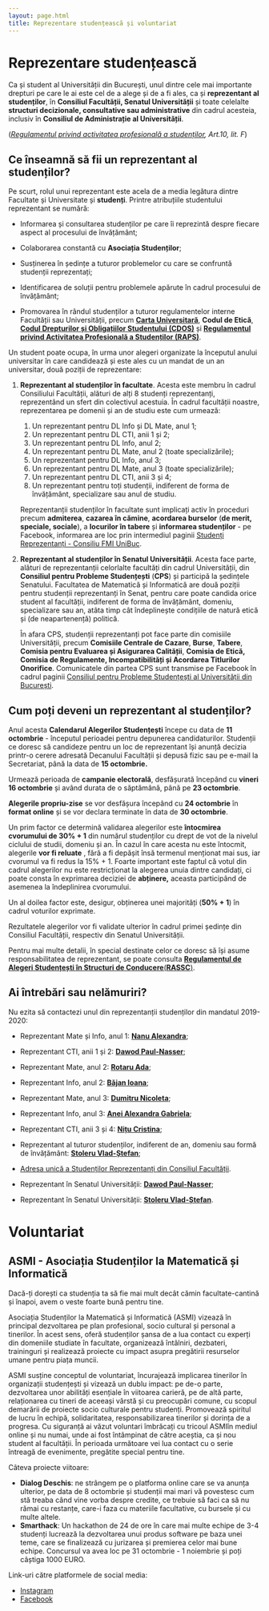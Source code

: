```yaml
---
layout: page.html
title: Reprezentare studențească și voluntariat
---
```


# Reprezentare studențească

Ca și student al Universității din București, unul dintre cele mai importante drepturi pe care le ai este cel de a alege și de a fi ales, ca și **reprezentant al studenților**, în **Consiliul Facultății, Senatul Universității** și toate celelalte **structuri decizionale, consultative sau administrative** din cadrul acesteia, inclusiv în **Consiliul de Administrație al Universității**.

([_Regulamentul privind activitatea profesională a studenților_](https://unibuc.ro/wp-content/uploads/2019/10/Regulament-privind-activitatea-profesional%C4%83-a-studentilor-modificat-2019.pdf)_, Art.10, lit. F_)

## Ce înseamnă să fii un reprezentant al studenților?

Pe scurt, rolul unui reprezentant este acela de a media legătura dintre Facultate și Universitate și **studenți**. Printre atribuțiile studentului reprezentant se numără:

- Informarea și consultarea studenților pe care îi reprezintă despre fiecare aspect al procesului de învățământ;

- Colaborarea constantă cu **Asociația Studenților**;

- Susținerea în ședințe a tuturor problemelor cu care se confruntă studenții reprezentați;

- Identificarea de soluții pentru problemele apărute în cadrul procesului de învățământ;

- Promovarea în rândul studenților a tuturor regulamentelor interne Facultății sau Universității, precum [**Carta Universitară**](https://www.unibuc.ro/wp-content/uploads/2018/12/CARTA-UB.pdf), **Codul de Etică**, [**Codul Drepturilor și Obligațiilor Studentului (CDOS)**](https://drive.google.com/file/d/0B-WydKlC-sxCblczQUlJQklMMXc/view) și [**Regulamentul privind Activitatea Profesională a Studenților (RAPS)**](https://fs.valahia.ro/images/Documente/raps.pdf).

Un student poate ocupa, în urma unor alegeri organizate la începutul anului universitar în care candidează și este ales cu un mandat de un an universitar, două poziții de reprezentare:

1. **Reprezentant al studenților în facultate**. Acesta este membru în cadrul Consiliului Facultății, alături de alți 8 studenți reprezentanți, reprezentând un sfert din colectivul acestuia. În cadrul facultății noastre, reprezentarea pe domenii și an de studiu este cum urmează:

   1. Un reprezentant pentru DL Info și DL Mate, anul 1;
   1. Un reprezentant pentru DL CTI, anii 1 și 2;
   1. Un reprezentant pentru DL Info, anul 2;
   1. Un reprezentant pentru DL Mate, anul 2 (toate specializările);
   1. Un reprezentant pentru DL Info, anul 3;
   1. Un reprezentant pentru DL Mate, anul 3 (toate specializările);
   1. Un reprezentant pentru DL CTI, anii 3 și 4;
   1. Un reprezentant pentru toți studenții, indiferent de forma de învățământ, specializare sau anul de studiu.

   Reprezentanții studenților în facultate sunt implicați activ în proceduri precum **admiterea**, **cazarea în cămine**, **acordarea burselor** (**de merit, speciale, sociale**), a **locurilor în tabere** și **informarea studenților** - pe Facebook, informarea are loc prin intermediul paginii [Studenți Reprezentanți - Consiliu FMI UniBuc](https://www.facebook.com/consiliuFMI/).

2. **Reprezentant al studenților în Senatul Universității**. Acesta face parte, alături de reprezentanții celorlalte facultăți din cadrul Universității, din **Consiliul pentru Probleme Studențești** (**CPS**) și participă la ședințele Senatului. Facultatea de Matematică și Informatică are două poziții pentru studenții reprezentanți în Senat, pentru care poate candida orice student al facultății, indiferent de forma de învățământ, domeniu, specializare sau an, atâta timp cât îndeplinește condițiile de natură etică și (de neapartenență) politică.

   În afara CPS, studenții reprezentanți pot face parte din comisiile Universității, precum **Comisiile Centrale de Cazare**, **Burse**, **Tabere**, **Comisia pentru Evaluarea și Asigurarea Calității**, **Comisia de Etică, Comisia de Regulamente, Incompatibilități și Acordarea Titlurilor Onorifice**. Comunicatele din partea CPS sunt transmise pe Facebook în cadrul paginii [Consiliul pentru Probleme Studențești al Universității din București](https://www.facebook.com/CPSUB/).

## Cum poți deveni un reprezentant al studenților?

Anul acesta **Calendarul Alegerilor Studențești** începe cu data de **11 octombrie** - începutul perioadei pentru depunerea candidaturilor. Studenții ce doresc să candideze pentru un loc de reprezentant își anunță decizia printr-o cerere adresată Decanului Facultății și depusă fizic sau pe e-mail la Secretariat, până la data de **15 octombrie.**

Urmează perioada de **campanie electorală**, desfășurată începând cu **vineri 16 octombrie** și având durata de o săptămână, până pe **23 octombrie**.

**Alegerile propriu-zise** se vor desfășura începând cu **24 octombrie** în **format online** și se vor declara terminate în data de **30 octombrie**.

Un prim factor ce determină validarea alegerilor este **întocmirea cvorumului de 30% + 1** din numărul studenților cu drept de vot de la nivelul ciclului de studii, domeniu și an. În cazul în care acesta nu este întocmit, alegerile **vor fi reluate** , fără a fi depășit însă termenul menționat mai sus, iar cvorumul va fi redus la 15% + 1. Foarte important este faptul că votul din cadrul alegerilor nu este restricționat la alegerea unuia dintre candidați, ci poate consta în exprimarea deciziei de **abținere,** aceasta participând de asemenea la îndeplinirea cvorumului.

Un al doilea factor este, desigur, obținerea unei majorități (**50% + 1**) în cadrul voturilor exprimate.

Rezultatele alegerilor vor fi validate ulterior în cadrul primei ședințe din Consiliul Facultății, respectiv din Senatul Universității.

Pentru mai multe detalii, în special destinate celor ce doresc să își asume responsabilitatea de reprezentant, se poate consulta [**Regulamentul de Alegeri Studențești în Structuri de Conducere**](https://unibuc.ro/wp-content/uploads/2018/12/Regulament-alegere-studenti-in-structurile-de-conducere-ale-UB1.pdf)[(](https://unibuc.ro/wp-content/uploads/2018/12/Regulament-alegere-studenti-in-structurile-de-conducere-ale-UB1.pdf)[**RASSC**](https://unibuc.ro/wp-content/uploads/2018/12/Regulament-alegere-studenti-in-structurile-de-conducere-ale-UB1.pdf)[)](https://unibuc.ro/wp-content/uploads/2018/12/Regulament-alegere-studenti-in-structurile-de-conducere-ale-UB1.pdf).

## Ai întrebări sau nelămuriri?

Nu ezita să contactezi unul din reprezentanții studenților din mandatul 2019-2020:

- Reprezentant Mate și Info, anul 1: [**Nanu Alexandra**](mailto:alexandra.nanu@my.fmi.unibuc.ro);
- Reprezentant CTI, anii 1 și 2: [**Dawod Paul-Nasser**](mailto:nasserpaul@gmail.com);
- Reprezentant Mate, anul 2: [**Rotaru Ada**](mailto:adarotaru@yahoo.ro);
- Reprezentant Info, anul 2: [**Băjan Ioana**](mailto:bajanioana21@yahoo.com);
- Reprezentant Mate, anul 3: [**Dumitru Nicoleta**](mailto:nicoleta3.nd@gmail.com);
- Reprezentant Info, anul 3: [**Anei Alexandra Gabriela**](mailto:anei.alexandra98@gmail.com);
- Reprezentant CTI, anii 3 și 4: [**Nițu Cristina**](mailto:cristinanitu98@yahoo.ro);
- Reprezentant al tuturor studenților, indiferent de an, domeniu sau formă de învățământ: [**Stoleru Vlad-Ștefan**](mailto:vlad.stoleru@gmail.com);
- [Adresa unică a Studenților Reprezentanți din Consiliul Facultății](mailto:studenti.consiliufmi@gmail.com).

- Reprezentant în Senatul Universității: [**Dawod Paul-Nasser**](mailto:nasserpaul@gmail.com);
- Reprezentant în Senatul Universității: [**Stoleru Vlad-Ștefan**](mailto:vlad.stoleru@gmail.com).

# Voluntariat

## ASMI - Asociația Studenților la Matematică și Informatică

Dacă-ți dorești ca studenția ta să fie mai mult decât cămin facultate-cantină și înapoi, avem o veste foarte bună pentru tine.

Asociația Studenților la Matematică și Informatică (ASMI) vizează în principal dezvoltarea pe plan profesional, socio cultural și personal a tinerilor. În acest sens, oferă studenților șansa de a lua contact cu experți din domeniile studiate în facultate, organizează întâlniri, dezbateri, traininguri și realizează proiecte cu impact asupra pregătirii resurselor umane pentru piața muncii.

ASMI susține conceptul de voluntariat, încurajează implicarea tinerilor în organizații studențești și vizează un dublu impact: pe de-o parte, dezvoltarea unor abilități esențiale în viitoarea carieră, pe de altă parte, relaționarea cu tineri de aceeași vârstă și cu preocupări comune, cu scopul demarării de proiecte socio culturale pentru studenți. Promovează spiritul de lucru în echipă, solidaritatea, responsabilizarea tinerilor și dorința de a progresa. Cu siguranță ai văzut voluntari îmbrăcați cu tricoul ASMIîn mediul online și nu numai, unde ai fost întâmpinat de către aceștia, ca și nou student al facultății. În perioada următoare vei lua contact cu o serie întreagă de evenimente, pregătite special pentru tine.

Câteva proiecte viitoare:

- **Dialog Deschis**: ne strângem pe o platforma online care se va anunța
  ulterior, pe data de 8 octombrie și studenții mai mari vă povestesc cum
  stă treaba când vine vorba despre credite, ce trebuie să faci ca să nu
  rămai cu restanțe, care-i faza cu materiile facultative, cu bursele și
  cu multe altele.
- **Smarthack**: Un hackathon de 24 de ore în care mai multe echipe de 3-4
  studenți lucrează la dezvoltarea unui produs software pe baza unei teme,
  care se finalizează cu jurizarea și premierea celor mai bune echipe.
  Concursul va avea loc pe 31 octombrie - 1 noiembrie și poți câștiga 1000
  EURO.

Link-uri către platformele de social media:

- [Instagram](https://www.instagram.com/asmi.ub)
- [Facebook](https://www.facebook.com/asmi.ub)
